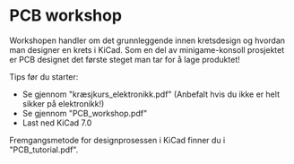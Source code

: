 # PCB workshop

Workshopen handler om det grunnleggende innen kretsdesign og hvordan man designer en krets i KiCad. Som en del av minigame-konsoll prosjektet er PCB designet det første steget man tar for å lage produktet! 

Tips før du starter:
* Se gjennom "kræsjkurs_elektronikk.pdf" (Anbefalt hvis du ikke er helt sikker på elektronikk!)
* Se gjennom "PCB_workshop.pdf"
* Last ned KiCad 7.0

Fremgangsmetode for designprosessen i KiCad finner du i "PCB_tutorial.pdf".